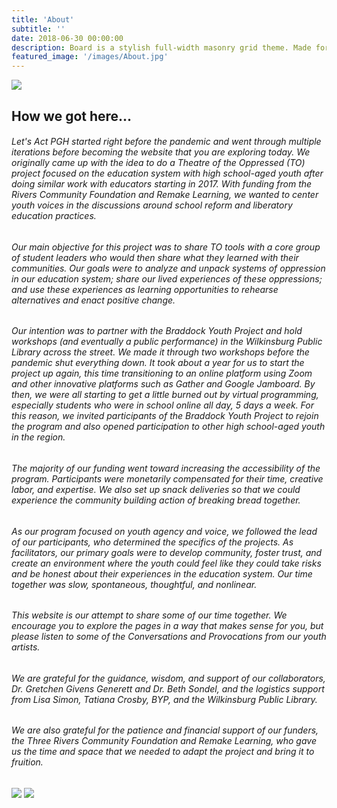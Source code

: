 ```yaml
---
title: 'About'
subtitle: ''
date: 2018-06-30 00:00:00
description: Board is a stylish full-width masonry grid theme. Made for designers, artists, photographers and developers to show off their best work.
featured_image: '/images/About.jpg'
---
```


![](/Lets-s-Act.github.io/images/About.jpg)

## How we got here...

###### Let's Act PGH started right before the pandemic and went through multiple iterations before becoming the website that you are exploring today. We originally came up with the idea to do a Theatre of the Oppressed (TO) project focused on the education system with high school-aged youth after doing similar work with educators starting in 2017. With funding from the Rivers Community Foundation and Remake Learning, we wanted to center youth voices in the discussions around school reform and liberatory education practices.
###### Our main objective for this project was to share TO tools with a core group of student leaders who would then share what they learned with their communities. Our goals were to analyze and unpack systems of oppression in our education system; share our lived experiences of these oppressions; and use these experiences as learning opportunities to rehearse alternatives and enact positive change.
###### Our intention was to partner with the Braddock Youth Project and hold workshops (and eventually a public performance) in the Wilkinsburg Public Library across the street. We made it through two workshops before the pandemic shut everything down. It took about a year for us to start the project up again, this time transitioning to an online platform using Zoom and other innovative platforms such as Gather and Google Jamboard. By then, we were all starting to get a little burned out by virtual programming, especially students who were in school online all day, 5 days a week. For this reason, we invited participants of the Braddock Youth Project to rejoin the program and also opened participation to other high school-aged youth in the region.
###### The majority of our funding went toward increasing the accessibility of the program. Participants were monetarily compensated for their time, creative labor, and expertise. We also set up snack deliveries so that we could experience the community building action of breaking bread together.
###### As our program focused on youth agency and voice, we followed the lead of our participants, who determined the specifics of the projects. As facilitators, our primary goals were to develop community, foster trust, and create an environment where the youth could feel like they could take risks and be honest about their experiences in the education system. Our time together was slow, spontaneous, thoughtful, and nonlinear.
###### This website is our attempt to share some of our time together. We encourage you to explore the pages in a way that makes sense for you, but please listen to some of the Conversations and Provocations from our youth artists.
###### We are grateful for the guidance, wisdom, and support of our collaborators, Dr. Gretchen Givens Generett and Dr. Beth Sondel, and the logistics support from Lisa Simon, Tatiana Crosby, BYP, and the Wilkinsburg Public Library.
###### We are also grateful for the patience and financial support of our funders, the Three Rivers Community Foundation and Remake Learning, who gave us the time and space that we needed to adapt the project and bring it to fruition.

<img src="/Lets-s-Act.github.io/images/TRCF.jpg">

<img src="/Lets-s-Act.github.io/images/Remake Learning.png">

